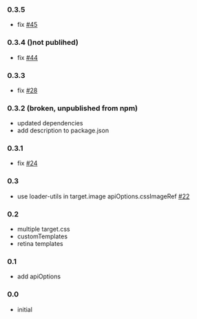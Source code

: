 ### 0.3.5
- fix [#45](https://github.com/mixtur/webpack-spritesmith/issues/45) 
### 0.3.4 ()not publihed)
- fix [#44](https://github.com/mixtur/webpack-spritesmith/issues/44)
### 0.3.3
- fix [#28](https://github.com/mixtur/webpack-spritesmith/issues/28)

### 0.3.2 (broken, unpublished from npm)
- updated dependencies
- add description to package.json

### 0.3.1
- fix [#24](https://github.com/mixtur/webpack-spritesmith/issues/24)

### 0.3
- use loader-utils in target.image apiOptions.cssImageRef [#22](https://github.com/mixtur/webpack-spritesmith/issues/22)

### 0.2
- multiple target.css
- customTemplates
- retina templates

### 0.1
- add apiOptions

### 0.0
- initial
